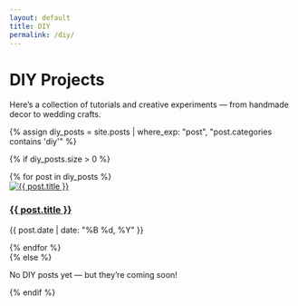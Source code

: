 ```yaml
---
layout: default
title: DIY
permalink: /diy/
---
```


# DIY Projects

Here’s a collection of tutorials and creative experiments — from handmade decor to wedding crafts.

{% assign diy_posts = site.posts | where_exp: "post", "post.categories contains 'diy'" %}

{% if diy_posts.size > 0 %}
<div class="post-grid">
  {% for post in diy_posts %}
    <div class="post-card">
      <a href="{{ post.url }}">
        <img src="{{ post.featured_image }}" alt="{{ post.title }}" loading="lazy">
        <h3>{{ post.title }}</h3>
      </a>
      <p class="post-date">{{ post.date | date: "%B %d, %Y" }}</p>
    </div>
  {% endfor %}
</div>
{% else %}
<p>No DIY posts yet — but they’re coming soon!</p>
{% endif %}
